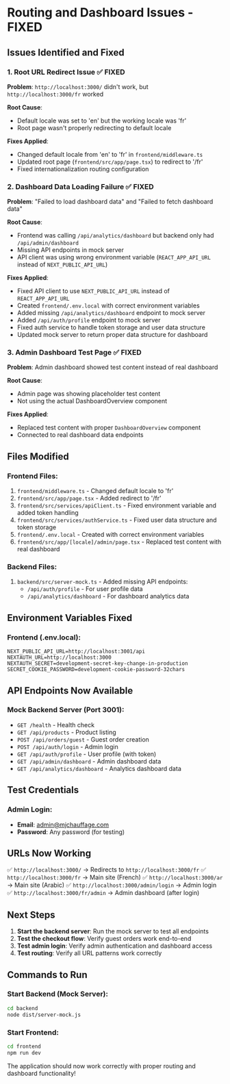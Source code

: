 # Routing and Dashboard Issues - FIXED

## Issues Identified and Fixed

### 1. Root URL Redirect Issue ✅ FIXED
**Problem**: `http://localhost:3000/` didn't work, but `http://localhost:3000/fr` worked

**Root Cause**: 
- Default locale was set to 'en' but the working locale was 'fr'
- Root page wasn't properly redirecting to default locale

**Fixes Applied**:
- Changed default locale from 'en' to 'fr' in `frontend/middleware.ts`
- Updated root page (`frontend/src/app/page.tsx`) to redirect to '/fr'
- Fixed internationalization routing configuration

### 2. Dashboard Data Loading Failure ✅ FIXED
**Problem**: "Failed to load dashboard data" and "Failed to fetch dashboard data"

**Root Cause**:
- Frontend was calling `/api/analytics/dashboard` but backend only had `/api/admin/dashboard`
- Missing API endpoints in mock server
- API client was using wrong environment variable (`REACT_APP_API_URL` instead of `NEXT_PUBLIC_API_URL`)

**Fixes Applied**:
- Fixed API client to use `NEXT_PUBLIC_API_URL` instead of `REACT_APP_API_URL`
- Created `frontend/.env.local` with correct environment variables
- Added missing `/api/analytics/dashboard` endpoint to mock server
- Added `/api/auth/profile` endpoint to mock server
- Fixed auth service to handle token storage and user data structure
- Updated mock server to return proper data structure for dashboard

### 3. Admin Dashboard Test Page ✅ FIXED
**Problem**: Admin dashboard showed test content instead of real dashboard

**Root Cause**:
- Admin page was showing placeholder test content
- Not using the actual DashboardOverview component

**Fixes Applied**:
- Replaced test content with proper `DashboardOverview` component
- Connected to real dashboard data endpoints

## Files Modified

### Frontend Files:
1. `frontend/middleware.ts` - Changed default locale to 'fr'
2. `frontend/src/app/page.tsx` - Added redirect to '/fr'
3. `frontend/src/services/apiClient.ts` - Fixed environment variable and added token handling
4. `frontend/src/services/authService.ts` - Fixed user data structure and token storage
5. `frontend/.env.local` - Created with correct environment variables
6. `frontend/src/app/[locale]/admin/page.tsx` - Replaced test content with real dashboard

### Backend Files:
1. `backend/src/server-mock.ts` - Added missing API endpoints:
   - `/api/auth/profile` - For user profile data
   - `/api/analytics/dashboard` - For dashboard analytics data

## Environment Variables Fixed

### Frontend (.env.local):
```
NEXT_PUBLIC_API_URL=http://localhost:3001/api
NEXTAUTH_URL=http://localhost:3000
NEXTAUTH_SECRET=development-secret-key-change-in-production
SECRET_COOKIE_PASSWORD=development-cookie-password-32chars
```

## API Endpoints Now Available

### Mock Backend Server (Port 3001):
- `GET /health` - Health check
- `GET /api/products` - Product listing
- `POST /api/orders/guest` - Guest order creation
- `POST /api/auth/login` - Admin login
- `GET /api/auth/profile` - User profile (with token)
- `GET /api/admin/dashboard` - Admin dashboard data
- `GET /api/analytics/dashboard` - Analytics dashboard data

## Test Credentials

### Admin Login:
- **Email**: admin@mjchauffage.com
- **Password**: Any password (for testing)

## URLs Now Working

✅ `http://localhost:3000/` → Redirects to `http://localhost:3000/fr`
✅ `http://localhost:3000/fr` → Main site (French)
✅ `http://localhost:3000/ar` → Main site (Arabic)
✅ `http://localhost:3000/admin/login` → Admin login
✅ `http://localhost:3000/fr/admin` → Admin dashboard (after login)

## Next Steps

1. **Start the backend server**: Run the mock server to test all endpoints
2. **Test the checkout flow**: Verify guest orders work end-to-end
3. **Test admin login**: Verify admin authentication and dashboard access
4. **Test routing**: Verify all URL patterns work correctly

## Commands to Run

### Start Backend (Mock Server):
```bash
cd backend
node dist/server-mock.js
```

### Start Frontend:
```bash
cd frontend
npm run dev
```

The application should now work correctly with proper routing and dashboard functionality!